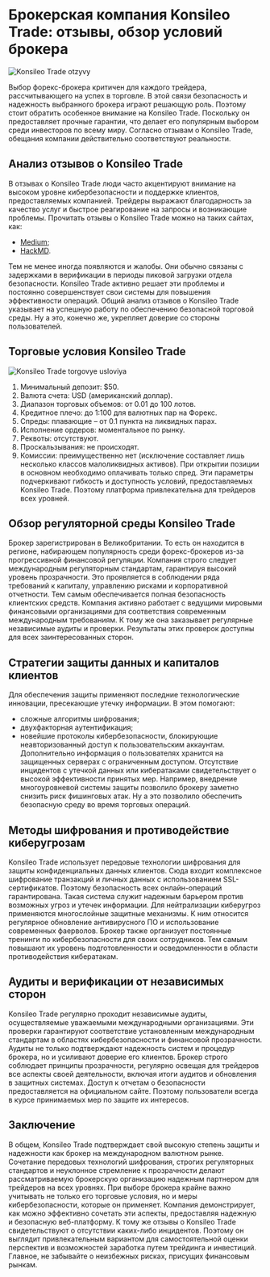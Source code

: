 # Брокерская компания Konsileo Trade: отзывы, обзор условий брокера
![Konsileo Trade otzyvy](https://github.com/KonsileoTrade/Brokerskaya-kompaniya-Konsileo-Trade-otzyvy-obzor-usloviy-brokera./assets/170425693/f22af844-3419-4aa8-8162-6596b0e02be6)

Выбор форекс-брокера критичен для каждого трейдера, рассчитывающего на успех в торговле. В этой связи безопасность и надежность выбранного брокера играют решающую роль. Поэтому стоит обратить особенное внимание на Konsileo Trade. Поскольку он предоставляет прочные гарантии, что делает его популярным выбором среди инвесторов по всему миру. Согласно отзывам о Konsileo Trade, обещания компании действительно соответствуют реальности.

## Анализ отзывов о Konsileo Trade
В отзывах о Konsileo Trade люди часто акцентируют внимание на высоком уровне кибербезопасности и поддержке клиентов, предоставляемых компанией. Трейдеры выражают благодарность за качество услуг и быстрое реагирование на запросы и возникающие проблемы. Прочитать отзывы о Konsileo Trade можно на таких сайтах, как:
* [Medium](https://medium.com/@KonsileoTrade/konsileo-trade-%D0%BE%D1%82%D0%B7%D1%8B%D0%B2%D1%8B-%D0%B8-%D0%BE%D0%B1%D0%B7%D0%BE%D1%80-%D0%B1%D1%80%D0%BE%D0%BA%D0%B5%D1%80%D1%81%D0%BA%D0%BE%D0%B9-%D0%BA%D0%BE%D0%BC%D0%BF%D0%B0%D0%BD%D0%B8%D0%B8-2d755b406b6f);
* [HackMD](https://hackmd.io/@KonsileoTrade/broker_konsileo_trade_otzyvy_i_obzor_usloviy).

Тем не менее иногда появляются и жалобы. Они обычно связаны с задержками в верификации в периоды пиковой загрузки отдела безопасности. Konsileo Trade активно решает эти проблемы и постоянно совершенствует свои системы для повышения эффективности операций.
Общий анализ отзывов о Konsileo Trade указывает на успешную работу по обеспечению безопасной торговой среды. Ну а это, конечно же, укрепляет доверие со стороны пользователей.

## Торговые условия Konsileo Trade
![Konsileo Trade torgovye usloviya](https://github.com/KonsileoTrade/Brokerskaya-kompaniya-Konsileo-Trade-otzyvy-obzor-usloviy-brokera./assets/170425693/c9043fd4-bf93-486b-a8e0-585ebee275a4)

1. Минимальный депозит: $50.
2. Валюта счета: USD (американский доллар).
3. Диапазон торговых объемов: от 0.01 до 100 лотов.
4. Кредитное плечо: до 1:100 для валютных пар на Форекс.
5. Спреды: плавающие – от 0.1 пункта на ликвидных парах.
6. Исполнение ордеров: моментальное по рынку.
7. Реквоты: отсутствуют.
8. Проскальзывания: не происходят.
9. Комиссии: преимущественно нет (исключение составляет лишь несколько классов малоликвидных активов). При открытии позиции в основном необходимо оплачивать только спред.
Эти параметры подчеркивают гибкость и доступность условий, предоставляемых Konsileo Trade. Поэтому платформа привлекательна для трейдеров всех уровней.

## Обзор регуляторной среды Konsileo Trade
Брокер зарегистрирован в Великобритании. То есть он находится в регионе, набирающем популярность среди форекс-брокеров из-за прогрессивной финансовой регуляции. Компания строго следует международным регуляторным стандартам, гарантируя высокий уровень прозрачности. Это проявляется в соблюдении ряда требований к капиталу, управлению рисками и корпоративной отчетности. Тем самым обеспечивается полная безопасность клиентских средств.
Компания активно работает с ведущими мировыми финансовыми организациями для соответствия современным международным требованиям. К тому же она заказывает регулярные независимые аудиты и проверки. Результаты этих проверок доступны для всех заинтересованных сторон.

## Стратегии защиты данных и капиталов клиентов
Для обеспечения защиты применяют последние технологические инновации, пресекающие утечку информации. В этом помогают:
* сложные алгоритмы шифрования;
* двухфакторная аутентификация;
* новейшие протоколы кибербезопасности, блокирующие неавторизованный доступ к пользовательским аккаунтам.
Дополнительно информация о пользователях хранится на защищенных серверах с ограниченным доступом.
Отсутствие инцидентов с утечкой данных или кибератаками свидетельствует о высокой эффективности принятых мер. Например, внедрение многоуровневой системы защиты позволило брокеру заметно снизить риск фишинговых атак. Ну а это позволило обеспечить безопасную среду во время торговых операций.

## Методы шифрования и противодействие киберугрозам
Konsileo Trade использует передовые технологии шифрования для защиты конфиденциальных данных клиентов. Сюда входит комплексное шифрование транзакций и личных данных с использованием SSL-сертификатов. Поэтому безопасность всех онлайн-операций гарантирована. Такая система служит надежным барьером против возможных угроз и утечек информации.
Для нейтрализации киберугроз применяются многослойные защитные механизмы. К ним относится регулярное обновление антивирусного ПО и использование современных фаерволов. Брокер также организует постоянные тренинги по кибербезопасности для своих сотрудников. Тем самым повышают их уровень подготовленности и осведомленности в области противодействия кибератакам.

## Аудиты и верификации от независимых сторон

Konsileo Trade регулярно проходит независимые аудиты, осуществляемые уважаемыми международными организациями. Эти проверки гарантируют соответствие установленным международным стандартам в областях кибербезопасности и финансовой прозрачности. Аудиты не только подтверждают надежность систем и процедур брокера, но и усиливают доверие его клиентов.
Брокер строго соблюдает принципы прозрачности, регулярно освещая для трейдеров все аспекты своей деятельности, включая итоги аудитов и обновления в защитных системах. Доступ к отчетам о безопасности предоставляется на официальном сайте. Поэтому пользователи всегда в курсе принимаемых мер по защите их интересов.

## Заключение
В общем, Konsileo Trade подтверждает свой высокую степень защиты и надежности как брокер на международном валютном рынке. Сочетание передовых технологий шифрования, строгих регуляторных стандартов и неуклонное стремление к прозрачности делают рассматриваемую брокерскую организацию надежным партнером для трейдеров на всех уровнях. При выборе брокера крайне важно учитывать не только его торговые условия, но и меры кибербезопасности, которые он применяет. Компания демонстрирует, как можно эффективно сочетать эти аспекты, предоставляя надежную и безопасную веб-платформу. К тому же отзывы о Konsileo Trade свидетельствуют о отсутствии каких-либо инцидентов. Поэтому он выглядит привлекательным вариантом для самостоятельной оценки перспектив и возможностей заработка путем трейдинга и инвестиций. Главное, не забывайте о неизбежных рисках, присущих финансовым рынкам.

